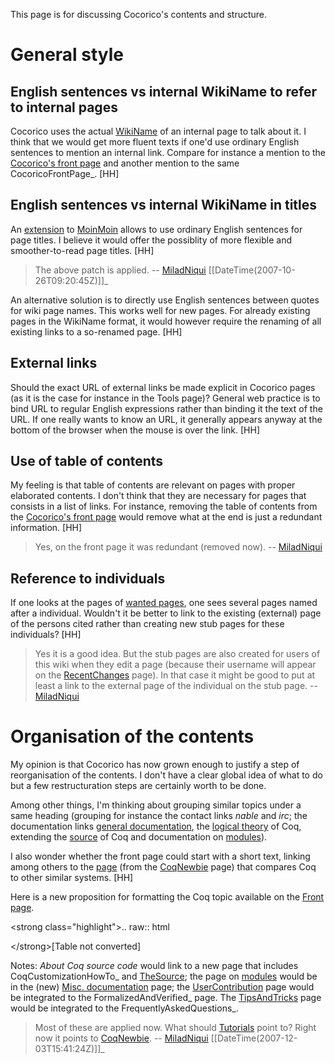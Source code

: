 This page is for discussing Cocorico's contents and structure.

General style
=============

English sentences vs internal WikiName to refer to internal pages
-----------------------------------------------------------------

Cocorico uses the actual [WikiName](../WikiName) of an internal page to talk about it. I think that we would get more fluent texts if one'd use ordinary English sentences to mention an internal link. Compare for instance a mention to the [Cocorico's front page](..%20_CocoricoFrontPage:) and another mention to the same CocoricoFrontPage\_. \[HH\]

English sentences vs internal WikiName in titles
------------------------------------------------

An [extension](http://labix.org/snippets/moin-title) to [MoinMoin](../MoinMoin) allows to use ordinary English sentences for page titles. I believe it would offer the possiblity of more flexible and smoother-to-read page titles. \[HH\]

> The above patch is applied. -- [MiladNiqui](../MiladNiqui) \[\[DateTime(2007-10-26T09:20:45Z)\]\]\_

An alternative solution is to directly use English sentences between quotes for wiki page names. This works well for new pages. For already existing pages in the WikiName format, it would however require the renaming of all existing links to a so-renamed page. \[HH\]

External links
--------------

Should the exact URL of external links be made explicit in Cocorico pages (as it is the case for instance in the Tools page)? General web practice is to bind URL to regular English expressions rather than binding it the text of the URL. If one really wants to know an URL, it generally appears anyway at the bottom of the browser when the mouse is over the link. \[HH\]

Use of table of contents
------------------------

My feeling is that table of contents are relevant on pages with proper elaborated contents. I don't think that they are necessary for pages that consists in a list of links. For instance, removing the table of contents from the [Cocorico's front page](..%20_CocoricoFrontPage:) would remove what at the end is just a redundant information. \[HH\]

> Yes, on the front page it was redundant (removed now). -- [MiladNiqui](../MiladNiqui)

Reference to individuals
------------------------

If one looks at the pages of [wanted pages](../WantedPages), one sees several pages named after a individual. Wouldn't it be better to link to the existing (external) page of the persons cited rather than creating new stub pages for these individuals? \[HH\]

> Yes it is a good idea. But the stub pages are also created for users of this wiki when they edit a page (because their username will appear on the [RecentChanges](../RecentChanges) page). In that case it might be good to put at least a link to the external page of the individual on the stub page. -- [MiladNiqui](../MiladNiqui)

Organisation of the contents
============================

My opinion is that Cocorico has now grown enough to justify a step of reorganisation of the contents. I don't have a clear global idea of what to do but a few restructuration steps are certainly worth to be done.

Among other things, I'm thinking about grouping similar topics under a same heading (grouping for instance the contact links *nable* and *irc*; the documentation links [general documentation](..%20_Books%20and%20Manuals:%20../Documentation), the [logical theory](..%20_Logical%20foundations:%20../TheoryBehindCoq) of Coq, extending the [source](..%20_CoqCustomizationHowTo:%20../CoqCustomizationHowTo) of Coq and documentation on [modules](../Modules)).

I also wonder whether the front page could start with a short text, linking among others to the [page](../ComparisonWithOtherSystems) (from the [CoqNewbie](..%20_The%20newbie%20zone:%20../CoqNewbie) page) that compares Coq to other similar systems. \[HH\]

Here is a new proposition for formatting the Coq topic available on the [Front page](../CocoricoFrontPage).

&lt;strong class="highlight"&gt;.. raw:: html

&lt;/strong&gt;\[Table not converted\]

Notes: *About Coq source code* would link to a new page that includes CoqCustomizationHowTo\_ and [TheSource](../TheSource); the page on [modules](../ModuleSystem) would be in the (new) [Misc. documentation](../SpecializedDocumentation) page; the [UserContribution](../UserContribution) page would be integrated to the FormalizedAndVerified\_ page. The [TipsAndTricks](../TipsAndTricks) page would be integrated to the FrequentlyAskedQuestions\_.

> Most of these are applied now. What should [Tutorials](../Tutorials) point to? Right now it points to [CoqNewbie](..%20_The%20newbie%20zone:%20../CoqNewbie). -- [MiladNiqui](../MiladNiqui) \[\[DateTime(2007-12-03T15:41:24Z)\]\]\_
